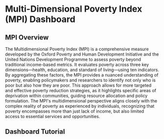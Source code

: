# Multi-Dimensional Poverty Index (MPI) Dashboard

## MPI Overview

The Multidimensional Poverty Index (MPI) is a comprehensive measure developed by the Oxford Poverty and Human Development Initiative
and the United Nations Development Programme to assess poverty beyond traditional income-based metrics. It evaluates poverty
across three key dimensions—health, education, and standard of living—using ten indicators. By aggregating these factors, the
MPI provides a nuanced understanding of poverty, enabling policymakers and researchers to identify not only who is poor but also how they
are poor. This approach allows for more targeted and effective poverty reduction strategies, as it highlights specific areas of deprivation within
communities, guiding resource allocation and policy formulation. The MPI's multidimensional perspective aligns closely with the complex
reality of poverty as experienced by individuals, recognizing that poverty encompasses more than just lack of income, but also
limited access to essential services and opportunities.

## Dashboard Tutorial

